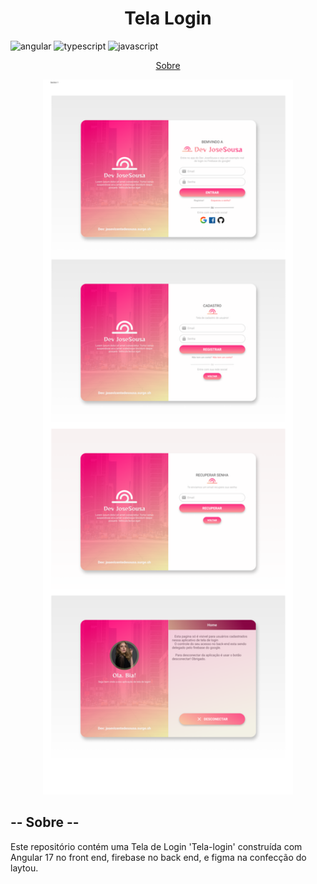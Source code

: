 [JAVASCRIPT__BADGE]: https://img.shields.io/badge/Javascript-000?style=for-the-badge&logo=javascript
[TYPESCRIPT__BADGE]: https://img.shields.io/badge/typescript-D4FAFF?style=for-the-badge&logo=typescript
[ANGULAR__BADGE]: https://img.shields.io/badge/Angular-red?style=for-the-badge&logo=angular

<h1 align="center" style="font-weight: bold;">Tela Login </h1>

![angular][ANGULAR__BADGE]
![typescript][TYPESCRIPT__BADGE]
![javascript][JAVASCRIPT__BADGE]

<p align="center">
 <a href="#about">Sobre</a> 
</p>

<p align="center">
    <img src="./.github/tela-login.png" alt="Page Layout" width="400px">
</p>

<h2 id="about"> -- Sobre -- </h2>

Este repositório contém uma Tela de Login 'Tela-login' construída com Angular 17 no front end, firebase no back end, e figma na confecção do laytou.


